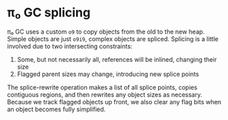 # π₀ GC splicing
π₀ GC uses a custom `o9` to copy objects from the old to the new heap. Simple objects are just `o9i9`, complex objects are spliced. Splicing is a little involved due to two intersecting constraints:

1. Some, but not necessarily all, references will be inlined, changing their size
2. Flagged parent sizes may change, introducing new splice points

The splice-rewrite operation makes a list of all splice points, copies contiguous regions, and then rewrites any object sizes as necessary. Because we track flagged objects up front, we also clear any flag bits when an object becomes fully simplified.
